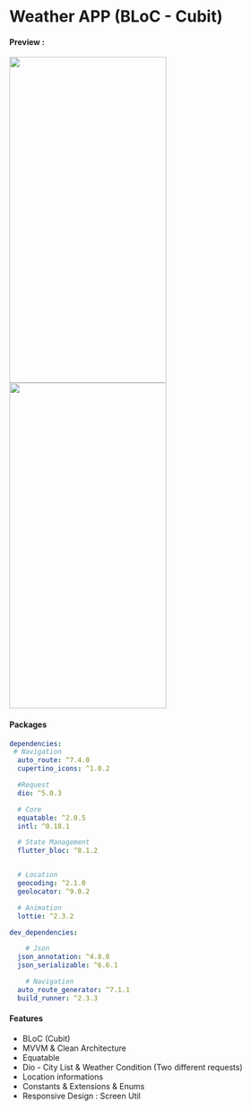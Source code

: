 # Weather APP (BLoC - Cubit)
#### Preview : 
<img src="https://github.com/githuseyingur/weather_app_cubit/assets/120099096/7c0f4720-ee62-4a6f-b3fd-dd480978aafb"  width="280" height ="580">
<img src="https://github.com/githuseyingur/weather_app_cubit/assets/120099096/f8aefbf0-b661-4ff2-a15a-c84a5eaa0d42"  width="280" height ="580">



#### Packages
```yaml
dependencies:
 # Navigation
  auto_route: ^7.4.0
  cupertino_icons: ^1.0.2

  #Request
  dio: ^5.0.3

  # Core
  equatable: ^2.0.5
  intl: ^0.18.1

  # State Management
  flutter_bloc: ^8.1.2


  # Location
  geocoding: ^2.1.0
  geolocator: ^9.0.2

  # Animation
  lottie: ^2.3.2

dev_dependencies:

    # Json
  json_annotation: ^4.8.0
  json_serializable: ^6.6.1

    # Navigation
  auto_route_generator: ^7.1.1
  build_runner: ^2.3.3
```

#### Features
- BLoC (Cubit)
- MVVM & Clean Architecture
- Equatable
- Dio - City List & Weather Condition (Two different requests)
- Location informations
- Constants & Extensions & Enums
- Responsive Design : Screen Util
